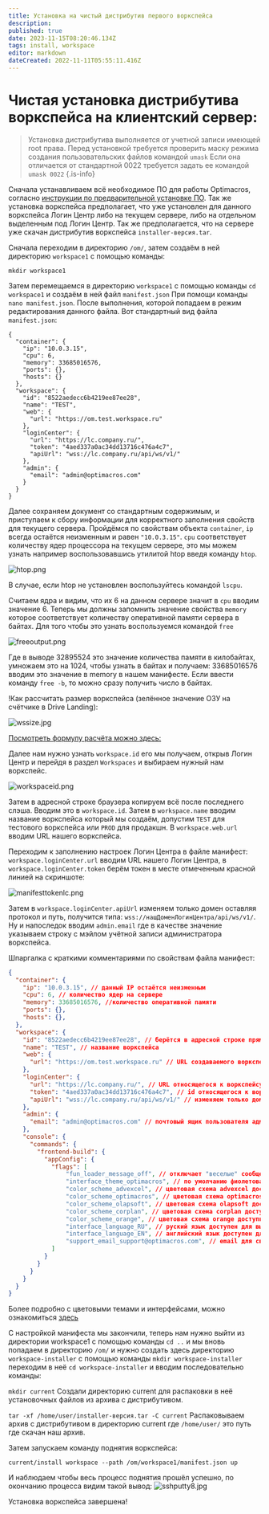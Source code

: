 ```yaml
---
title: Установка на чистый дистрибутив первого воркспейса
description: 
published: true
date: 2023-11-15T08:20:46.134Z
tags: install, workspace
editor: markdown
dateCreated: 2022-11-11T05:55:11.416Z
---
```


# Чистая установка дистрибутива воркспейса на клиентский сервер:

> Установка дистрибутива выполняется от учетной записи имеющей root права. Перед установкой требуется проверить маску режима создания пользовательских файлов командой `umask`
Если она отличается от стандартной 0022 требуется задать ее командой 
`umask 0022`
{.is-info}

Сначала устанавливаем всё необходимое ПО для работы Optimacros, согласно [инструкции по предварительной установке ПО](/ru/workspace/softInstal). Так же установка воркспейса предполагает, что уже установлен для данного воркспейса Логин Центр либо на текущем сервере, либо на отдельном выделенным под Логин Центр. Так же предполагается, что на сервере уже скачан дистрибутив воркспейса 
 `installer-версия.tar`.

Сначала переходим в директорию `/om/`, затем создаём в ней директорию `workspace1` с помощью команды: 
 
 ```mkdir workspace1```
 
Затем перемещаемся в директорию `workspace1` с помощью команды `cd workspace1` и создаём в ней файл `manifest.json` При помощи команды `nano manifest.json`. После выполнения, которой попадаем в режим редактирования данного файла. Вот стандартный вид файла `manifest.json`:

```
{
  "container": {
    "ip": "10.0.3.15",
    "cpu": 6,
    "memory": 33685016576,
    "ports": {},
    "hosts": {}
  },
  "workspace": {
    "id": "8522aedecc6b4219ee87ee28",
    "name": "TEST",
    "web": {
      "url": "https://om.test.workspace.ru"
    },
    "loginCenter": {
      "url": "https://lc.company.ru/",
      "token": "4aed337a0ac34dd13716c476a4c7",
      "apiUrl": "wss://lc.company.ru/api/ws/v1/"
    },
    "admin": {
      "email": "admin@optimacros.com"
    }
  }
}
```

Далее сохраняем документ со стандартным содержимым, и приступаем к сбору информации для корректного заполнения свойств для текущего сервера. Пройдёмся по свойствам объекта `container`, `ip` всегда остаётся неизменным и равен `"10.0.3.15"`. `cpu` соответствует количеству ядер процессора на текущем сервере, это мы можем узнать например воспользовавшись утилитой htop введя команду `htop`.

![htop.png](/workspace/htop.png)

В случае, если htop не установлен воспользуйтесь командой `lscpu`.

Считаем ядра и видим, что их 6 на данном сервере значит в `cpu` вводим значение 6. Теперь мы должны запомнить значение свойства `memory` которое соответствует количеству оперативной памяти сервера в байтах. Для того чтобы это узнать воспользуемся командой `free` 
 
![freeoutput.png](/workspace/freeoutput.png)

Где в выводе 32895524 это значение количества памяти в килобайтах, умножаем это на 1024, чтобы узнать в байтах и получаем: 33685016576 вводим это значение в memory в нашем манифесте. Если ввести команду `free -b`, то можно сразу получить число в байтах.

!Как рассчитать размер воркспейса (зелённое значение ОЗУ на счётчике в Drive Landing):

![wssize.jpg](/workspace/wssize.jpg)

[Посмотреть формулу расчёта можно здесь:](/ru/workspace/config/wsSizeFormula)

Далее нам нужно узнать `workspace.id` его мы получаем, открыв Логин Центр и перейдя в раздел `Workspaces` и выбираем нужный нам воркспейс. 

![workspaceid.png](/workspace/workspaceid.png)

Затем в адресной строке браузера копируем всё после последнего слэша. Вводим это в `workspace.id`. Затем в `workspace.name` вводим название воркспейса который мы создаём, допустим `TEST` для тестового воркспейса или `PROD` для 
продакшн. В `workspace.web.url` вводим URL нашего воркспейса.

Переходим к заполнению настроек Логин Центра в файле манифест:
`workspace.loginCenter.url` вводим URL нашего Логин Центра, в `workspace.loginCenter.token` берём токен в месте отмеченным красной линией на скриншоте:

![manifesttokenlc.png](/workspace/manifesttokenlc.png) 

Затем в `workspace.loginCenter.apiUrl` изменяем только домен оставляя протокол и путь, получится типа: 
`wss://нашДоменЛогинЦентра/api/ws/v1/`. Ну и напоследок вводим `admin.email` где в качестве значение указываем строку с мэйлом учётной записи администратора воркспейса.

Шпаргалка с краткими комментариями по свойствам файла манифест:

```json
{
  "container": {
    "ip": "10.0.3.15", // данный IP остаётся неизменным
    "cpu": 6, // количество ядер на сервере
    "memory": 33685016576, //количество оперативной памяти
    "ports": {},
    "hosts": {},
  },
  "workspace": {
    "id": "8522aedecc6b4219ee87ee28", // берётся в адресной строке прямо в Логин Центре при переходе к воркспейсу
    "name": "TEST", // название воркспейса
    "web": {
      "url": "https://om.test.workspace.ru" // URL создаваемого воркспейса
    },
    "loginCenter": {
      "url": "https://lc.company.ru/", // URL относящегося к воркспейсу Логин Центра
      "token": "4aed337a0ac34dd13716c476a4c7", // id относящегося к воркспейсу Логин Центра
      "apiUrl": "wss://lc.company.ru/api/ws/v1/" // изменяем только домен на свой, оставляя протокол и путь
    },
    "admin": {
      "email": "admin@optimacros.com" // почтовый ящик пользователя администратора воркспейса
    },
    "console": {
      "commands": {
        "frontend-build": {
          "appConfig": {
            "flags": [
                "fun_loader_message_off", // отключает "веселые" сообщения при первичной загрузке
                "interface_theme_optimacros", // по умолчанию фиолетовая тема с тайтлом Optimacros и своим фавиконом
                "color_scheme_advexcel", // цветовая схема advexcel доступна для выбора в настройках
                "color_scheme_optimacros", // цветовая схема optimacros доступна для выбора в настройках
                "color_scheme_olapsoft", // цветовая схема olapsoft доступна для выбора в настройках
                "color_scheme_corplan", // цветовая схема corplan доступна для выбора в настройках
                "color_scheme_orange", // цветовая схема orange доступна для выбора в настройках
                "interface_language_RU", // руский язык доступен для выбора в настройках
                "interface_language_EN", // английский язык доступен для выбора в настройках
                "support_email_support@optimacros.com", // email для связи support@optimacros.com
            ]
          }
        }
      }
    }
  }
}
```

Более подробно с цветовыми темами и интерфейсами, можно ознакомиться [здесь](/ru/workspace/config/colorScheme)

С настройкой манифеста мы закончили, теперь нам нужно выйти из директории workspace1 с помощью команды `cd ..` и мы вновь попадаем в директорию `/om/` и нужно создать здесь директорию `workspace-installer` с помощью команды 
`mkdir workspace-installer` переходим в неё `cd workspace-installer` и вводим последовательно команды:

`mkdir current` Создали директорию current для распаковки в неё установочных файлов из архива с дистрибутивом.

`tar -xf /home/user/installer-версия.tar -C current` Распаковываем архив с дистрибутивом в директорию current где `/home/user/` это путь где скачан наш архив.

Затем запускаем команду поднятия воркспейса:

```current/install workspace --path /om/workspace1/manifest.json up```

И наблюдаем чтобы весь процесс поднятия прошёл успешно, по окончанию процесса видим такой вывод:
![sshputty8.jpg](/workspace/sshputty8.jpg)

Установка воркспейса завершена!

